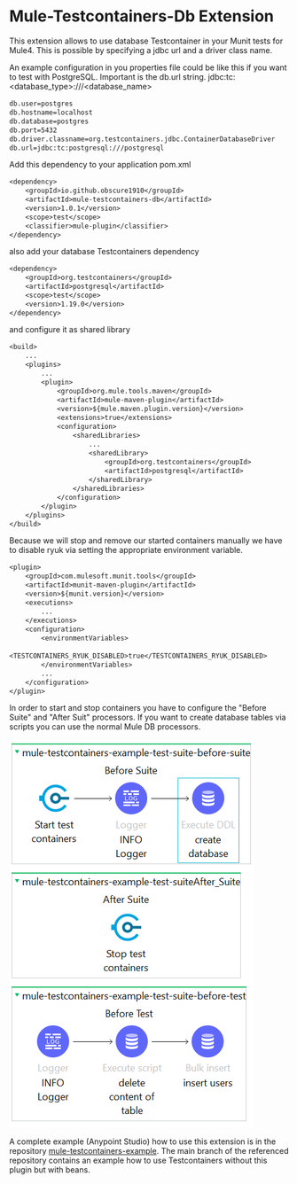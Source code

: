 # Mule-Testcontainers-Db Extension

This extension allows to use database Testcontainer in your Munit tests for Mule4. This is possible by specifying a jdbc url and a driver class name.

An example configuration in you properties file could be like this if you want to test with PostgreSQL.
Important is the db.url string. jdbc:tc:<database_type>:///<database_name>

```
db.user=postgres
db.hostname=localhost
db.database=postgres
db.port=5432
db.driver.classname=org.testcontainers.jdbc.ContainerDatabaseDriver
db.url=jdbc:tc:postgresql:///postgresql
```

Add this dependency to your application pom.xml

```
<dependency>
    <groupId>io.github.obscure1910</groupId>
    <artifactId>mule-testcontainers-db</artifactId>
    <version>1.0.1</version>
    <scope>test</scope>
    <classifier>mule-plugin</classifier>
</dependency>
```

also add your database Testcontainers dependency

```
<dependency>
    <groupId>org.testcontainers</groupId>
    <artifactId>postgresql</artifactId>
    <scope>test</scope>
    <version>1.19.0</version>
</dependency>
```

and configure it as shared library
```
<build>
    ...
    <plugins>
        ...
        <plugin>
            <groupId>org.mule.tools.maven</groupId>
            <artifactId>mule-maven-plugin</artifactId>
            <version>${mule.maven.plugin.version}</version>
            <extensions>true</extensions>
            <configuration>
                <sharedLibraries>
                    ...
                    <sharedLibrary>
                        <groupId>org.testcontainers</groupId>
                        <artifactId>postgresql</artifactId>
                    </sharedLibrary>
                </sharedLibraries>
            </configuration>
        </plugin>
    </plugins>
</build>
```

Because we will stop and remove our started containers manually we have to disable ryuk via setting the appropriate environment variable.
```
<plugin>
    <groupId>com.mulesoft.munit.tools</groupId>
    <artifactId>munit-maven-plugin</artifactId>
    <version>${munit.version}</version>
    <executions>
        ...
    </executions>
    <configuration>
        <environmentVariables>
            <TESTCONTAINERS_RYUK_DISABLED>true</TESTCONTAINERS_RYUK_DISABLED>
        </environmentVariables>
        ...
    </configuration>
</plugin>
```

In order to start and stop containers you have to configure the "Before Suite" and "After Suit" processors.
If you want to create database tables via scripts you can use the normal Mule DB processors.

![Screenshot](assets/screenshot.png)

A complete example (Anypoint Studio) how to use this extension is in the repository [mule-testcontainers-example](https://github.com/obscure1910/mule-testcontainers-example/tree/plugin).
The main branch of the referenced repository contains an example how to use Testcontainers without this plugin but with beans.
